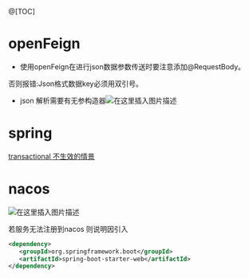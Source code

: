 ﻿@[TOC]
# openFeign
- 使用openFeign在进行json数据参数传送时要注意添加@RequestBody。

否则报错:Json格式数据key必须用双引号。
- json 解析需要有无参构造器![在这里插入图片描述](https://img-blog.csdnimg.cn/137061345720498aa647e1da7846ac75.png)
# spring
[transactional 不生效的情景](https://blog.csdn.net/duan196_118/article/details/105534351)
# nacos
![在这里插入图片描述](https://img-blog.csdnimg.cn/e75aa64e4bab490389da1ca20cbcc5dd.png)

若服务无法注册到nacos 则说明因引入

```xml
<dependency>
   <groupId>org.springframework.boot</groupId>
   <artifactId>spring-boot-starter-web</artifactId>
</dependency>
```


